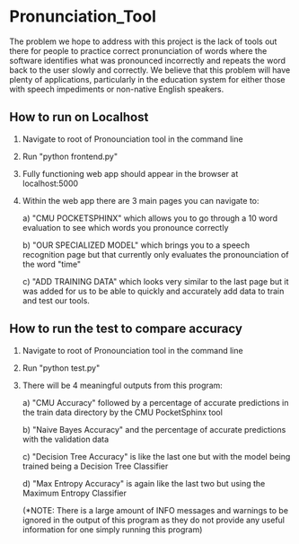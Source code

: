 # Pronunciation_Tool
The problem we hope to address with this project is the lack of tools out there for people to practice correct pronunciation of words where the software identifies what was pronounced incorrectly and repeats the word back to the user slowly and correctly. We believe that this problem will have plenty of applications, particularly in the education system for either those with speech impediments or non-native English speakers.

## How to run on Localhost
1. Navigate to root of Pronounciation tool in the command line
2. Run "python frontend.py"
3. Fully functioning web app should appear in the browser at localhost:5000
4. Within the web app there are 3 main pages you can navigate to:
      
      a) "CMU POCKETSPHINX" which allows you to go through a 10 word evaluation to see which words you pronounce correctly
      
      b) "OUR SPECIALIZED MODEL" which brings you to a speech recognition page but that currently only evaluates the pronounciation of the word "time"
      
      c) "ADD TRAINING DATA" which looks very similar to the last page but it was added for us to be able to quickly and accurately add data to train and test our tools.

## How to run the test to compare accuracy
1. Navigate to root of Pronounciation tool in the command line
2. Run "python test.py"
3. There will be 4 meaningful outputs from this program:
      
      a) "CMU Accuracy" followed by a percentage of accurate predictions in the train data directory by the CMU PocketSphinx tool
      
      b) "Naive Bayes Accuracy" and the percentage of accurate predictions with the validation data
      
      c) "Decision Tree Accuracy" is like the last one but with the model being trained being a Decision Tree Classifier
      
      d) "Max Entropy Accuracy" is again like the last two but using the Maximum Entropy Classifier
      
      (*NOTE: There is a large amount of INFO messages and warnings to be ignored in the output of this program as they do not provide any useful information for one simply running this program)
